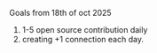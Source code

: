 Goals from 18th of oct 2025 
1) 1-5 open source contribution daily
2) creating +1 connection each day.
